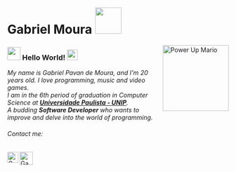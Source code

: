 # Gabriel Moura <img src="https://github.com/TheDudeThatCode/TheDudeThatCode/blob/master/Assets/Developer.gif" width="60px">

<img align="right" alt="Power Up Mario" src="https://github.com/TheDudeThatCode/TheDudeThatCode/blob/master/Assets/powerup.gif" width="150" />

### <img src="https://github.com/TheDudeThatCode/TheDudeThatCode/blob/master/Assets/Hi.gif" width="30px"> Hello World! <img src="https://github.com/TheDudeThatCode/TheDudeThatCode/blob/master/Assets/Earth.gif" width="24px">

 <p>
  <em>
    My name is Gabriel Pavan de Moura, and I'm 20 years old. I love programming, music and video games. <br>
    I am in the 6th period of graduation in Computer Science at <a href="https://unip.br"> <b>Universidade Paulista - UNIP</b></a>. <br>
    A budding <b>Software Developer</b> who wants to improve and delve into the world of programming.
  </em>  
</p>

###### Contact me:
<a href="https://linkedin.com/in/kayasuz">
  <img src="https://github.com/TheDudeThatCode/TheDudeThatCode/blob/master/Assets/Linkedin.svg" width="25px" align="left" alt="Gabriel Pavan de Moura | Linkedin"/>
</a>
<a href="mailto:bielmoura2011@gmail.com">
  <img src="https://github.com/TheDudeThatCode/TheDudeThatCode/blob/master/Assets/Gmail.svg" width="30px" align="left" alt="Gabriel Moura | Gmail"/>
</a>
